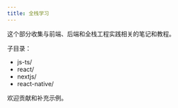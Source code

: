 ```yaml
---
title: 全栈学习
---
```


这个部分收集与前端、后端和全栈工程实践相关的笔记和教程。

子目录：
- js-ts/
- react/
- nextjs/
- react-native/

欢迎贡献和补充示例。